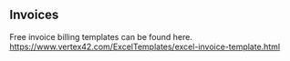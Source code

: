 ## Invoices
Free invoice billing templates can be found here.
https://www.vertex42.com/ExcelTemplates/excel-invoice-template.html

